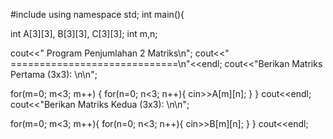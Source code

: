 #include <iostream>
using namespace std;
int main(){
  
  int A[3][3], B[3][3], C[3][3];
  int m,n; 
  
  cout<<"      Program Penjumlahan 2 Matriks\n";
  cout<<"      =============================\n"<<endl;
  cout<<"Berikan Matriks Pertama (3x3): \n\n";
  
  for(m=0; m<3; m++) {
  	for(n=0; n<3; n++){
            cin>>A[m][n];
        }
  }
  cout<<endl;
  cout<<"Berikan Matriks Kedua (3x3): \n\n";
  
  for(m=0; m<3; m++){
        for(n=0; n<3; n++){
            cin>>B[m][n];
 }
    }
    cout<<endl;
